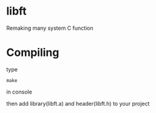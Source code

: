 # libft

Remaking many system C function

# Compiling 

type 
```
make
```
in console 

then add library(libft.a) and header(libft.h) to your project

